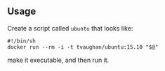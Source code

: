 ## Usage

Create a script called `ubuntu` that looks like:

    #!/bin/sh
    docker run --rm -i -t tvaughan/ubuntu:15.10 "$@"

make it executable, and then run it.
